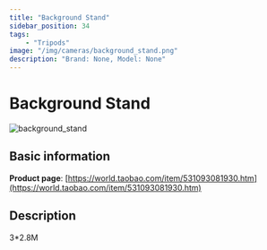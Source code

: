 ```yaml
---
title: "Background Stand"
sidebar_position: 34
tags:
    - "Tripods"
image: "/img/cameras/background_stand.png"
description: "Brand: None, Model: None"
---
```

# Background Stand

![background_stand](/img/cameras/background_stand.png)

## Basic information

**Product page**: [https://world.taobao.com/item/531093081930.htm](https://world.taobao.com/item/531093081930.htm)

## Description

3\*2\.8M

